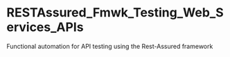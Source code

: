 # RESTAssured_Fmwk_Testing_Web_Services_APIs
Functional automation for API testing using the Rest-Assured framework
